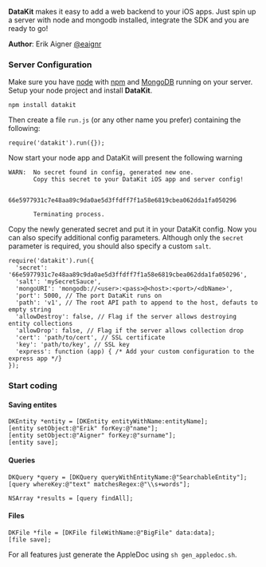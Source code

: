 **DataKit** makes it easy to add a web backend to your iOS apps. Just spin up a server with node and mongodb installed, integrate the SDK and you are ready to go!

**Author**: Erik Aigner [@eaignr](https://twitter.com/#!/eaignr)

### Server Configuration

Make sure you have [node](http://nodejs.org) with [npm](http://npmjs.org/) and [MongoDB](http://www.mongodb.org) running on your server. Setup your node project and install **DataKit**.

    npm install datakit
    
Then create a file `run.js` (or any other name you prefer) containing the following:

    require('datakit').run({});
    
Now start your node app and DataKit will present the following warning

    WARN:  No secret found in config, generated new one.
           Copy this secret to your DataKit iOS app and server config!

  	       66e5977931c7e48aa89c9da0ae5d3ffdff7f1a58e6819cbea062dda1fa050296 
 
  	       Terminating process.
           
Copy the newly generated secret and put it in your DataKit config. Now you can also specify additional config parameters. Although only the `secret` parameter is required, you should also specify a custom `salt`.

    require('datakit').run({
      'secret': '66e5977931c7e48aa89c9da0ae5d3ffdff7f1a58e6819cbea062dda1fa050296',
      'salt': 'mySecretSauce',
      'mongoURI': 'mongodb://<user>:<pass>@<host>:<port>/<dbName>',
      'port': 5000, // The port DataKit runs on
      'path': 'v1', // The root API path to append to the host, defauts to empty string
      'allowDestroy': false, // Flag if the server allows destroying entity collections
      'allowDrop': false, // Flag if the server allows collection drop
      'cert': 'path/to/cert', // SSL certificate
      'key': 'path/to/key', // SSL key
      'express': function (app) { /* Add your custom configuration to the express app */}
    });
    
### Start coding

#### Saving entites

    DKEntity *entity = [DKEntity entityWithName:entityName];
    [entity setObject:@"Erik" forKey:@"name"];
    [entity setObject:@"Aigner" forKey:@"surname"];
    [entity save];
    
#### Queries

    DKQuery *query = [DKQuery queryWithEntityName:@"SearchableEntity"];
    [query whereKey:@"text" matchesRegex:@"\\s+words"];
    
    NSArray *results = [query findAll];
    
#### Files

    DKFile *file = [DKFile fileWithName:@"BigFile" data:data];
    [file save];
    
For all features just generate the AppleDoc using `sh gen_appledoc.sh`.
    